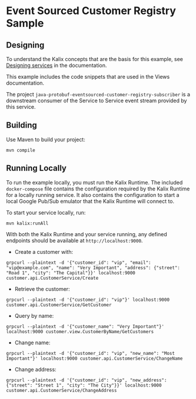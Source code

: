# Event Sourced Customer Registry Sample

## Designing

To understand the Kalix concepts that are the basis for this example, see [Designing services](https://docs.kalix.io/developing/development-process-proto.html) in the documentation.

This example includes the code snippets that are used in the Views documentation.

The project `java-protobuf-eventsourced-customer-registry-subscriber` is a downstream consumer of the Service to Service event stream
provided by this service.

## Building

Use Maven to build your project:

```shell
mvn compile
```

## Running Locally

To run the example locally, you must run the Kalix Runtime. The included `docker-compose` file contains the configuration required by the Kalix Runtime for a locally running service.
It also contains the configuration to start a local Google Pub/Sub emulator that the Kalix Runtime will connect to.

To start your service locally, run:

```shell
mvn kalix:runAll
```

With both the Kalix Runtime and your service running, any defined endpoints should be available at `http://localhost:9000`.

* Create a customer with:

```shell
grpcurl --plaintext -d '{"customer_id": "vip", "email": "vip@example.com", "name": "Very Important", "address": {"street": "Road 1", "city": "The Capital"}}' localhost:9000  customer.api.CustomerService/Create
```

* Retrieve the customer:

```shell
grpcurl --plaintext -d '{"customer_id": "vip"}' localhost:9000  customer.api.CustomerService/GetCustomer
```
* Query by name:

```shell
grpcurl --plaintext -d '{"customer_name": "Very Important"}' localhost:9000 customer.view.CustomerByName/GetCustomers
```

* Change name:

```shell
grpcurl --plaintext -d '{"customer_id": "vip", "new_name": "Most Important"}' localhost:9000 customer.api.CustomerService/ChangeName
```
  
* Change address:

```shell
grpcurl --plaintext -d '{"customer_id": "vip", "new_address": {"street": "Street 1", "city": "The City"}}' localhost:9000 customer.api.CustomerService/ChangeAddress
```
